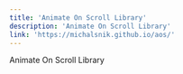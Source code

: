 ```yaml
---
title: 'Animate On Scroll Library'
description: 'Animate On Scroll Library'
link: 'https://michalsnik.github.io/aos/'
---
```

Animate On Scroll Library